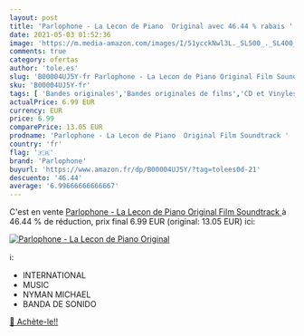 ```yaml
---
layout: post
title: 'Parlophone - La Lecon de Piano  Original avec 46.44 % rabais '
date: 2021-05-03 01:52:36
image: 'https://m.media-amazon.com/images/I/51ycckNwl3L._SL500_._SL400_.jpg'
comments: true
category: ofertas
author: 'tole.es'
slug: 'B00004UJ5Y-fr Parlophone - La Lecon de Piano Original Film Soundtrack'
sku: 'B00004UJ5Y-fr'
tags: [ 'Bandes originales','Bandes originales de films','CD et Vinyles','Genres','parlophone', ]
actualPrice: 6.99 EUR
currency: EUR
price: 6.99
comparePrice: 13.05 EUR
prodname: 'Parlophone - La Lecon de Piano  Original Film Soundtrack '
country: 'fr'
flag: '🇫🇷'
brand: 'Parlophone'
buyurl: 'https://www.amazon.fr/dp/B00004UJ5Y/?tag=tolees0d-21'
descuento: '46.44'
average: '6.99666666666667'
---
```


C'est en vente [Parlophone - La Lecon de Piano  Original Film Soundtrack ](https://www.amazon.fr/dp/B00004UJ5Y/?tag=tolees0d-21)  à  46.44 % de réduction, prix final  6.99 EUR (original: 13.05 EUR) ici:

[![Parlophone - La Lecon de Piano  Original](https://m.media-amazon.com/images/I/51ycckNwl3L._SL500_._SL400_.jpg)](https://www.amazon.fr/dp/B00004UJ5Y/?tag=tolees0d-21)

ℹ️:

- INTERNATIONAL
- MUSIC
- NYMAN MICHAEL
- BANDA DE SONIDO

[🛒 Achète-le!!](https://www.amazon.fr/dp/B00004UJ5Y/?tag=tolees0d-21)
